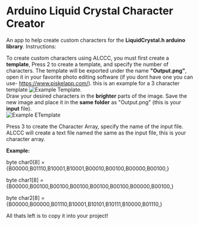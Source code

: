 # Arduino Liquid Crystal Character Creator
An app to help create custom characters for the **LiquidCrystal.h arduino library**.
Instructions:

To create custom characters using ALCCC, you must first create a **template**,
Press 2 to create a template, and specify the number of characters.
The template will be exported under the name **"Output.png"**, open it in your favorite photo editing software (if you dont have one you can use- https://www.piskelapp.com/).
  this is an example for a 3 character template ![Example Template](/images/logo.png).  
Draw your desired characters in the **brighter** parts of the image.
Save the new image and place it in the **same folder** as "Output.png" (this is your **input** file).  
![Example ETemplate](/images/logo.png)

Press 3 to create the Character Array, specify the name of the input file.
ALCCC will create a text file named the same as the input file, this is your character array.

**Example:**

  byte char0[8] = {B00000,B01110,B10001,B10001,B00010,B00100,B00000,B00100,}
  
  byte char1[8] = {B00000,B00100,B00100,B00100,B00100,B00100,B00000,B00100,}
  
  byte char2[8] = {B00000,B00000,B01110,B10001,B10101,B10111,B10000,B01110,}


All thats left is to copy it into your project!
